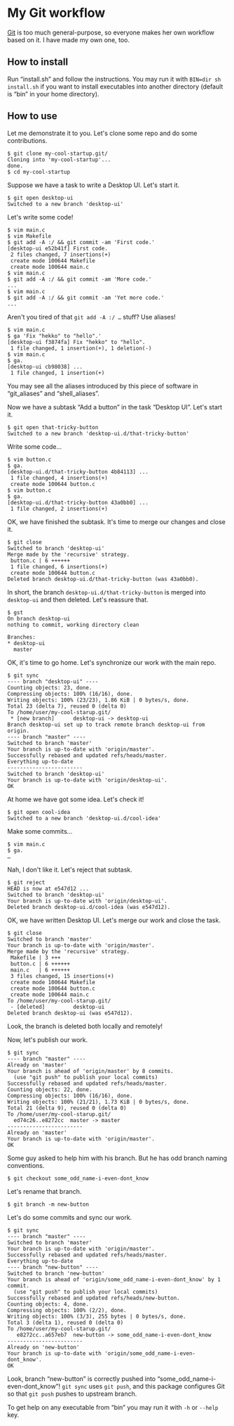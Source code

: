 My Git workflow
===============

[Git](http://git-scm.com) is too much general-purpose, so everyone makes her own workflow based on it. I have made my own one, too.

How to install
--------------

Run “install.sh” and follow the instructions. You may run it with `BIN=dir sh install.sh` if you want to install executables into another directory (default is “bin” in your home directory).

How to use
----------

Let me demonstrate it to you. Let's clone some repo and do some contributions.

    $ git clone my-cool-startup.git/
    Cloning into 'my-cool-startup'...
    done.
    $ cd my-cool-startup

Suppose we have a task to write a Desktop UI. Let's start it.

    $ git open desktop-ui
    Switched to a new branch 'desktop-ui'

Let's write some code!
    
    $ vim main.c
    $ vim Makefile
    $ git add -A :/ && git commit -am 'First code.'
    [desktop-ui e52b41f] First code.
     2 files changed, 7 insertions(+)
     create mode 100644 Makefile
     create mode 100644 main.c
    $ vim main.c
    $ git add -A :/ && git commit -am 'More code.'
    ...
    $ vim main.c
    $ git add -A :/ && git commit -am 'Yet more code.'
    ...

Aren't you tired of that `git add -A :/ …` stuff? Use aliases!

    $ vim main.c
    $ ga 'Fix "hekko" to "hello".'
    [desktop-ui f3874fa] Fix "hekko" to "hello".
     1 file changed, 1 insertion(+), 1 deletion(-)
    $ vim main.c
    $ ga.
    [desktop-ui cb98038] ...
     1 file changed, 1 insertion(+)

You may see all the aliases introduced by this piece of software in “git_aliases” and “shell_aliases”.

Now we have a subtask “Add a button” in the task “Desktop UI”. Let's start it.

    $ git open that-tricky-button
    Switched to a new branch 'desktop-ui.d/that-tricky-button'

Write some code…

    $ vim button.c
    $ ga.
    [desktop-ui.d/that-tricky-button 4b84113] ...
     1 file changed, 4 insertions(+)
     create mode 100644 button.c
    $ vim button.c
    $ ga.
    [desktop-ui.d/that-tricky-button 43a0bb0] ...
     1 file changed, 2 insertions(+)

OK, we have finished the subtask. It's time to merge our changes and close it.

    $ git close
    Switched to branch 'desktop-ui'
    Merge made by the 'recursive' strategy.
     button.c | 6 ++++++
     1 file changed, 6 insertions(+)
     create mode 100644 button.c
    Deleted branch desktop-ui.d/that-tricky-button (was 43a0bb0).

In short, the branch `desktop-ui.d/that-tricky-button` is merged into `desktop-ui` and then deleted. Let's reassure that.

    $ gst
    On branch desktop-ui
    nothing to commit, working directory clean
    
    Branches:
    * desktop-ui
      master

OK, it's time to go home. Let's synchronize our work with the main repo.

    $ git sync
    ---- branch "desktop-ui" ----
    Counting objects: 23, done.
    Compressing objects: 100% (16/16), done.
    Writing objects: 100% (23/23), 1.86 KiB | 0 bytes/s, done.
    Total 23 (delta 7), reused 0 (delta 0)
    To /home/user/my-cool-starup.git/
     * [new branch]      desktop-ui -> desktop-ui
    Branch desktop-ui set up to track remote branch desktop-ui from origin.
    ---- branch "master" ----
    Switched to branch 'master'
    Your branch is up-to-date with 'origin/master'.
    Successfully rebased and updated refs/heads/master.
    Everything up-to-date
    ------------------------
    Switched to branch 'desktop-ui'
    Your branch is up-to-date with 'origin/desktop-ui'.
    OK

At home we have got some idea. Let's check it!

    $ git open cool-idea
    Switched to a new branch 'desktop-ui.d/cool-idea'

Make some commits…

    $ vim main.c
    $ ga.
    …

Nah, I don't like it. Let's reject that subtask.

    $ git reject 
    HEAD is now at e547d12 ...
    Switched to branch 'desktop-ui'
    Your branch is up-to-date with 'origin/desktop-ui'.
    Deleted branch desktop-ui.d/cool-idea (was e547d12).

OK, we have written Desktop UI. Let's merge our work and close the task.

    $ git close
    Switched to branch 'master'
    Your branch is up-to-date with 'origin/master'.
    Merge made by the 'recursive' strategy.
     Makefile | 3 +++
     button.c | 6 ++++++
     main.c   | 6 ++++++
     3 files changed, 15 insertions(+)
     create mode 100644 Makefile
     create mode 100644 button.c
     create mode 100644 main.c
    To /home/user/my-cool-starup.git/
     - [deleted]         desktop-ui
    Deleted branch desktop-ui (was e547d12).

Look, the branch is deleted both locally and remotely!

Now, let's publish our work.

    $ git sync
    ---- branch "master" ----
    Already on 'master'
    Your branch is ahead of 'origin/master' by 8 commits.
      (use "git push" to publish your local commits)
    Successfully rebased and updated refs/heads/master.
    Counting objects: 22, done.
    Compressing objects: 100% (16/16), done.
    Writing objects: 100% (21/21), 1.73 KiB | 0 bytes/s, done.
    Total 21 (delta 9), reused 0 (delta 0)
    To /home/user/my-cool-starup.git/
      ed74c26..e8272cc  master -> master
    ------------------------
    Already on 'master'
    Your branch is up-to-date with 'origin/master'.
    OK

Some guy asked to help him with his branch. But he has odd branch naming conventions.

    $ git checkout some_odd_name-i-even-dont_know

Let's rename that branch.

    $ git branch -m new-button

Let's do some commits and sync our work.

    $ git sync
    ---- branch "master" ----
    Switched to branch 'master'
    Your branch is up-to-date with 'origin/master'.
    Successfully rebased and updated refs/heads/master.
    Everything up-to-date
    ---- branch "new-button" ----
    Switched to branch 'new-button'
    Your branch is ahead of 'origin/some_odd_name-i-even-dont_know' by 1 commit.
      (use "git push" to publish your local commits)
    Successfully rebased and updated refs/heads/new-button.
    Counting objects: 4, done.
    Compressing objects: 100% (2/2), done.
    Writing objects: 100% (3/3), 255 bytes | 0 bytes/s, done.
    Total 3 (delta 1), reused 0 (delta 0)
    To /home/user/my-cool-starup.git/
       e8272cc..a657eb7  new-button -> some_odd_name-i-even-dont_know
    ------------------------
    Already on 'new-button'
    Your branch is up-to-date with 'origin/some_odd_name-i-even-dont_know'.
    OK

Look, branch “new-button” is correctly pushed into “some_odd_name-i-even-dont_know”! `git sync` uses `git push`, and this package configures Git so that `git push` pushes to upstream branch.

To get help on any executable from “bin” you may run it with `-h` or `--help` key.
